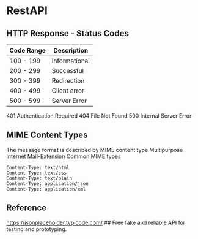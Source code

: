 # RestAPI

## HTTP Response - Status Codes
| Code Range | Description |
| --- | --- |
| 100 - 199 | Informational |
| 200 - 299 | Successful |
| 300 - 399 | Redirection |
| 400 - 499 | Client error |
| 500 - 599 | Server Error |


401 Authentication Required 
404 File Not Found
500 Internal Server Error


## MIME Content Types
The message format is described by MIME content type Multipurpose Internet Mail-Extension
[Common MIME types](https://developer.mozilla.org/en-US/docs/Web/HTTP/Basics_of_HTTP/MIME_types/Common_types)

```
Content-Type: text/html
Content-Type: text/css
Content-Type: text/plain
Content-Type: application/json
Content-Type: application/xml
```

## Reference
https://jsonplaceholder.typicode.com/   ## Free fake and reliable API for testing and prototyping.
